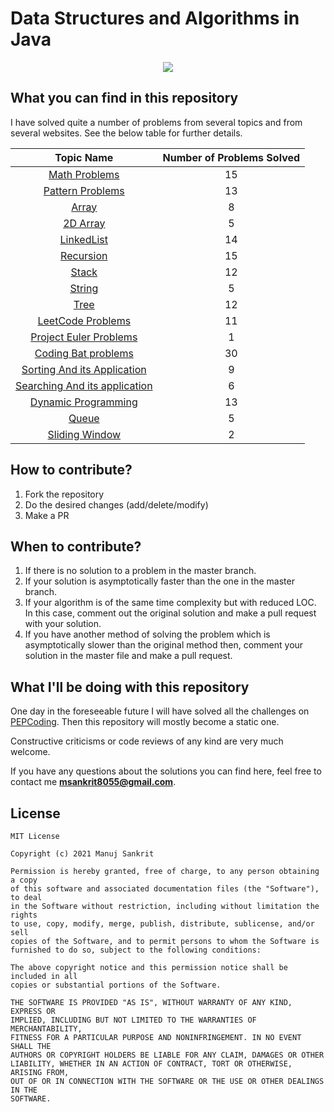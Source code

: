 # Data Structures and Algorithms in Java
<p align="center">
  <img src="https://miro.medium.com/max/1050/1*9QRFQdpO2f59GsN2KsE9XA.png">
</p>


## What you can find in this repository

I have solved quite a number of problems from several topics and from several websites. See the below table for further details.

| Topic Name| Number of Problems Solved| 
|  :--------: |  :--------: | 
| [Math Problems](https://github.com/mandy8055/dataStructuresAndAlgoJava/tree/master/src/miscelleneous_problems/math)|15|
| [Pattern Problems](https://github.com/mandy8055/dataStructuresAndAlgoJava/tree/master/src/patterns)|13|
| [Array](https://github.com/mandy8055/dataStructuresAndAlgoJava/tree/master/src/miscelleneous_problems/arrays)|8|
|[2D Array](https://github.com/mandy8055/dataStructuresAndAlgoJava/tree/master/src/data_structures/arrays_2d)|5|
|[LinkedList](https://github.com/mandy8055/dataStructuresAndAlgoJava/tree/master/src/data_structures/linked_list)|14|
|[Recursion](https://github.com/mandy8055/dataStructuresAndAlgoJava/tree/master/src/miscelleneous_problems/recursion)|15|
|[Stack](https://github.com/mandy8055/dataStructuresAndAlgoJava/tree/master/src/data_structures/stack)|12|
|[String](https://github.com/mandy8055/dataStructuresAndAlgoJava/tree/master/src/miscelleneous_problems/strings)|5|
|[Tree](https://github.com/mandy8055/dataStructuresAndAlgoJava/tree/master/src/data_structures/tree)|12|
|[LeetCode Problems](https://github.com/mandy8055/dataStructuresAndAlgoJava/tree/master/src/leet_code_problems)|11|
|[Project Euler Problems](https://github.com/mandy8055/dataStructuresAndAlgoJava/tree/master/src/project_euler_problems)|1|
|[Coding Bat problems](https://github.com/mandy8055/dataStructuresAndAlgoJava/tree/master/src/coding_bat_problems/recursion1)|30|
|[Sorting And its Application](https://github.com/mandy8055/dataStructuresAndAlgoJava/tree/master/src/algos/sorting)|9|
|[Searching And its application](https://github.com/mandy8055/dataStructuresAndAlgoJava/tree/master/src/algos/searching)|6|
|[Dynamic Programming](https://github.com/mandy8055/dataStructuresAndAlgoJava/tree/master/src/algos/dynamic_programming)|13|
|[Queue](https://github.com/mandy8055/dataStructuresAndAlgoJava/tree/master/src/data_structures/queue)|5|
|[Sliding Window](https://github.com/mandy8055/dataStructuresAndAlgoJava/tree/master/src/algos/sliding_window)|2|





## How to contribute?

1. Fork the repository 
2. Do the desired changes (add/delete/modify)
3. Make a PR

## When to contribute?

1. If there is no solution to a problem in the master branch.
2. If your solution is asymptotically faster than the one in the master branch.
3. If your algorithm is of the same time complexity but with reduced LOC. In this case, comment out the original solution and make a pull request with your solution.
4. If you have another method of solving the problem which is asymptotically slower than the original method then, comment your solution in the master file and make a pull request.


## What I'll be doing with this repository

One day in the foreseeable future I will have solved all the challenges on [PEPCoding](https://pepcoding.com/resources/).
Then this repository will mostly become a static one.

Constructive criticisms or code reviews of any kind are very much welcome.

If you have any questions about the solutions you can find here, feel free to contact me **msankrit8055@gmail.com**.


## License
```
MIT License

Copyright (c) 2021 Manuj Sankrit

Permission is hereby granted, free of charge, to any person obtaining a copy
of this software and associated documentation files (the "Software"), to deal
in the Software without restriction, including without limitation the rights
to use, copy, modify, merge, publish, distribute, sublicense, and/or sell
copies of the Software, and to permit persons to whom the Software is
furnished to do so, subject to the following conditions:

The above copyright notice and this permission notice shall be included in all
copies or substantial portions of the Software.

THE SOFTWARE IS PROVIDED "AS IS", WITHOUT WARRANTY OF ANY KIND, EXPRESS OR
IMPLIED, INCLUDING BUT NOT LIMITED TO THE WARRANTIES OF MERCHANTABILITY,
FITNESS FOR A PARTICULAR PURPOSE AND NONINFRINGEMENT. IN NO EVENT SHALL THE
AUTHORS OR COPYRIGHT HOLDERS BE LIABLE FOR ANY CLAIM, DAMAGES OR OTHER
LIABILITY, WHETHER IN AN ACTION OF CONTRACT, TORT OR OTHERWISE, ARISING FROM,
OUT OF OR IN CONNECTION WITH THE SOFTWARE OR THE USE OR OTHER DEALINGS IN THE
SOFTWARE.
```


